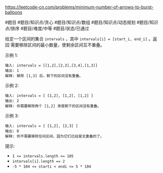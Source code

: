  https://leetcode-cn.com/problems/minimum-number-of-arrows-to-burst-balloons

#题目 #题目/知识点/贪心 #题目/知识点/数组 #题目/知识点/动态规划 #题目/知识点/排序 #题目/难度/中等 #题目/状态/已通过 

给定一个区间的集合 `intervals` ，其中 `intervals[i] = [start_i, end_i]` 。返回 需要移除区间的最小数量，使剩余区间互不重叠。

示例 1:
```
输入: intervals = [[1,2],[2,3],[3,4],[1,3]]
输出: 1
解释: 移除 [1,3] 后，剩下的区间没有重叠。
```

示例 2:
```
输入: intervals = [ [1,2], [1,2], [1,2] ]
输出: 2
解释: 你需要移除两个 [1,2] 来使剩下的区间没有重叠。
```

示例 3:
```
输入: intervals = [ [1,2], [2,3] ]
输出: 0
解释: 你不需要移除任何区间，因为它们已经是无重叠的了。
```

提示:
* `1 <= intervals.length <= 105`
* `intervals[i].length == 2`
* `-5 * 104 <= starti < endi <= 5 * 104`